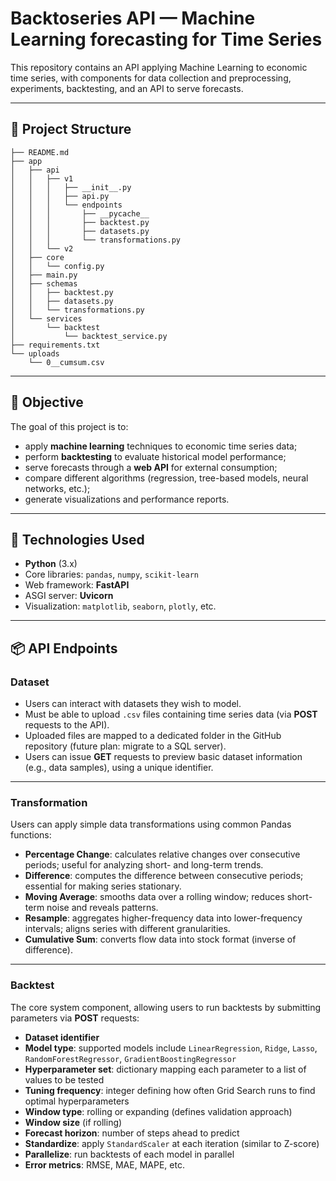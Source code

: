 # Backtoseries API — Machine Learning forecasting for Time Series

This repository contains an API applying Machine Learning to economic time series, with components for data collection and preprocessing, experiments, backtesting, and an API to serve forecasts.

---

## 📂 Project Structure

```text
├── README.md
├── app
│   ├── api
│   │   ├── v1
│   │   │   ├── __init__.py
│   │   │   ├── api.py
│   │   │   └── endpoints
│   │   │       ├── __pycache__
│   │   │       ├── backtest.py
│   │   │       ├── datasets.py
│   │   │       └── transformations.py
│   │   └── v2
│   ├── core
│   │   └── config.py
│   ├── main.py
│   ├── schemas
│   │   ├── backtest.py
│   │   ├── datasets.py
│   │   └── transformations.py
│   └── services
│       └── backtest
│           └── backtest_service.py
├── requirements.txt
└── uploads
    └── 0__cumsum.csv
```

---

## 🎯 Objective

The goal of this project is to:

- apply **machine learning** techniques to economic time series data;
- perform **backtesting** to evaluate historical model performance;
- serve forecasts through a **web API** for external consumption;
- compare different algorithms (regression, tree-based models, neural networks, etc.);
- generate visualizations and performance reports.

---

## 🧰 Technologies Used

- **Python** (3.x)
- Core libraries: `pandas`, `numpy`, `scikit-learn`
- Web framework: **FastAPI**
- ASGI server: **Uvicorn**
- Visualization: `matplotlib`, `seaborn`, `plotly`, etc.

---

## 📦 API Endpoints

### Dataset
- Users can interact with datasets they wish to model.  
- Must be able to upload `.csv` files containing time series data (via **POST** requests to the API).  
- Uploaded files are mapped to a dedicated folder in the GitHub repository (future plan: migrate to a SQL server).  
- Users can issue **GET** requests to preview basic dataset information (e.g., data samples), using a unique identifier.  

---

### Transformation
Users can apply simple data transformations using common Pandas functions:
- **Percentage Change**: calculates relative changes over consecutive periods; useful for analyzing short- and long-term trends.  
- **Difference**: computes the difference between consecutive periods; essential for making series stationary.  
- **Moving Average**: smooths data over a rolling window; reduces short-term noise and reveals patterns.  
- **Resample**: aggregates higher-frequency data into lower-frequency intervals; aligns series with different granularities.  
- **Cumulative Sum**: converts flow data into stock format (inverse of difference).  

---

### Backtest
The core system component, allowing users to run backtests by submitting parameters via **POST** requests:
- **Dataset identifier**  
- **Model type**: supported models include `LinearRegression`, `Ridge`, `Lasso`, `RandomForestRegressor`, `GradientBoostingRegressor`  
- **Hyperparameter set**: dictionary mapping each parameter to a list of values to be tested  
- **Tuning frequency**: integer defining how often Grid Search runs to find optimal hyperparameters  
- **Window type**: rolling or expanding (defines validation approach)  
- **Window size** (if rolling)  
- **Forecast horizon**: number of steps ahead to predict  
- **Standardize**: apply `StandardScaler` at each iteration (similar to Z-score)  
- **Parallelize**: run backtests of each model in parallel  
- **Error metrics**: RMSE, MAE, MAPE, etc.  

